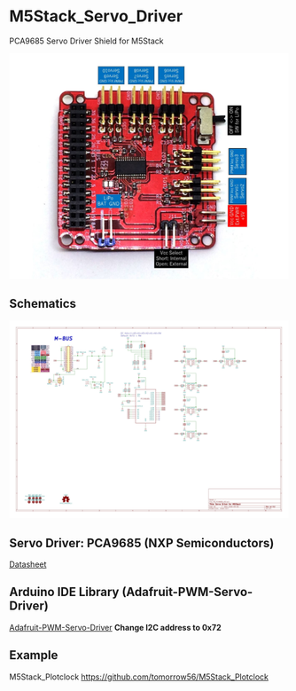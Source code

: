 # M5Stack_Servo_Driver

PCA9685 Servo Driver Shield for M5Stack

![Pinout](Servo_Pinout.jpg)

## Schematics
![Schematics](M5_PCA9685_v02_schematics.jpg)

## Servo Driver: PCA9685 (NXP Semiconductors)
[Datasheet](https://www.nxp.com/docs/en/data-sheet/PCA9685.pdf)

## Arduino IDE Library (Adafruit-PWM-Servo-Driver)
[Adafruit-PWM-Servo-Driver](https://github.com/adafruit/Adafruit-PWM-Servo-Driver-Library)
**Change I2C address to 0x72**

## Example
M5Stack_Plotclock
https://github.com/tomorrow56/M5Stack_Plotclock
